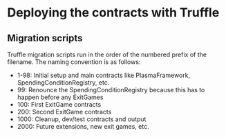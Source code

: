 # Deploying the contracts with Truffle

## Migration scripts
Truffle migration scripts run in the order of the numbered prefix of the filename. The naming convention is as follows:

- 1-98: Initial setup and main contracts like PlasmaFramework, SpendingConditionRegistry, etc.
- 99: Renounce the SpendingConditionRegistry because this has to happen before any ExitGames
- 100: First ExitGame contracts
- 200: Second ExitGame contracts
- 1000: Cleanup, dev/test contracts and output
- 2000: Future extensions, new exit games, etc.

